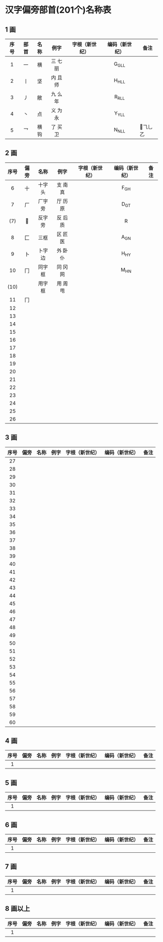 # 汉字偏旁部首(201个)名称表

## 1 画

|序号|部首|名称|例字|字根（新世纪）|编码（新世纪）|备注|
|:-:|:-:|:-:|:-:|:-:|:-:|---|
|1|一|横|三 七 丽||G<sub>GLL</sub>||
|2|丨|坚|内 且 师||H<sub>HLL</sub>||
|3|丿|敝|九 么 年||R<sub>RLL</sub>||
|4|丶|点|义 为 永||Y<sub>YLL</sub>||
|5|乛|横钩|了 买 卫||N<sub>NLL</sub>|⺄乚乙|

## 2 画

|序号|偏旁|名称|例字|字根（新世纪）|编码（新世纪）|备注|
|:-:|:-:|:-:|:-:|:-:|:-:|---|
|6|十|十字头|支 南 真||F<sub>GH</sub>||
|7|厂|厂字旁|厅 历 原||D<sub>GT</sub>||
|(7)||反字旁|反 后 质||R||
|8|匚|三框|区 匠 医||A<sub>GN</sub>||
|9|卜|卜字边|外 卧 仆||H<sub>HY</sub>||
|10|冂|同字框|同 冈 网||M<sub>HN</sub>||
|(10)||用字框|用 周 甩||||
|11|冂||||||
|12|||||||
|13|||||||
|14|||||||
|15|||||||
|16|||||||
|17|||||||
|18|||||||
|19|||||||
|20|||||||
|21|||||||
|22|||||||
|23|||||||
|24|||||||
|25|||||||
|26|||||||

## 3 画

|序号|偏旁|名称|例字|字根（新世纪）|编码（新世纪）|备注|
|:-:|:-:|:-:|:-:|:-:|:-:|---|
|27|||||||
|28|||||||
|29|||||||
|30|||||||
|31|||||||
|32|||||||
|33|||||||
|34|||||||
|35|||||||
|36|||||||
|37|||||||
|38|||||||
|39|||||||
|40|||||||
|41|||||||
|42|||||||
|43|||||||
|44|||||||
|45|||||||
|46|||||||
|47|||||||
|48|||||||
|49|||||||
|50|||||||
|51|||||||
|52|||||||
|53|||||||
|54|||||||
|55|||||||
|56|||||||
|57|||||||
|58|||||||
|59|||||||
|60|||||||

## 4 画

|序号|偏旁|名称|例字|字根（新世纪）|编码（新世纪）|备注|
|:-:|:-:|:-:|:-:|:-:|:-:|---|
|1|||||||

## 5 画

|序号|偏旁|名称|例字|字根（新世纪）|编码（新世纪）|备注|
|:-:|:-:|:-:|:-:|:-:|:-:|---|
|1|||||||

## 6 画

|序号|偏旁|名称|例字|字根（新世纪）|编码（新世纪）|备注|
|:-:|:-:|:-:|:-:|:-:|:-:|---|
|1|||||||

## 7 画

|序号|偏旁|名称|例字|字根（新世纪）|编码（新世纪）|备注|
|:-:|:-:|:-:|:-:|:-:|:-:|---|
|1|||||||

## 8 画以上

|序号|偏旁|名称|例字|字根（新世纪）|编码（新世纪）|备注|
|:-:|:-:|:-:|:-:|:-:|:-:|---|
|1|||||||
